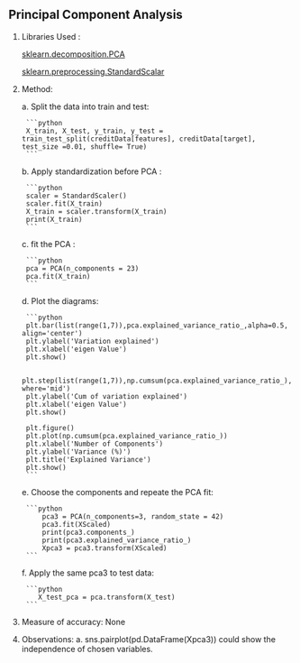 ## Principal Component Analysis

1. Libraries Used :
    
    [sklearn.decomposition.PCA](https://scikit-learn.org/stable/modules/generated/sklearn.decomposition.PCA.html) 

    [sklearn.preprocessing.StandardScalar](https://scikit-learn.org/stable/modules/generated/sklearn.preprocessing.StandardScaler.html)


2. Method:

    a. Split the data into train and test:

        ```python
        X_train, X_test, y_train, y_test = train_test_split(creditData[features], creditData[target], test_size =0.01, shuffle= True)
        ```
    b. Apply standardization before PCA :

        ```python
        scaler = StandardScaler()
        scaler.fit(X_train)
        X_train = scaler.transform(X_train)
        print(X_train)
        ```

    c. fit the PCA :
    
        ```python
        pca = PCA(n_components = 23)
        pca.fit(X_train)
        ```

    d. Plot the diagrams:

        ```python
        plt.bar(list(range(1,7)),pca.explained_variance_ratio_,alpha=0.5, align='center')
        plt.ylabel('Variation explained')
        plt.xlabel('eigen Value')
        plt.show()

        plt.step(list(range(1,7)),np.cumsum(pca.explained_variance_ratio_), where='mid')
        plt.ylabel('Cum of variation explained')
        plt.xlabel('eigen Value')
        plt.show()

        plt.figure()
        plt.plot(np.cumsum(pca.explained_variance_ratio_))
        plt.xlabel('Number of Components')
        plt.ylabel('Variance (%)') 
        plt.title('Explained Variance')
        plt.show()      
        ```

    e. Choose the components and repeate the PCA fit:

        ```python
            pca3 = PCA(n_components=3, random_state = 42)
            pca3.fit(XScaled)
            print(pca3.components_)
            print(pca3.explained_variance_ratio_)
            Xpca3 = pca3.transform(XScaled)
        ```
    f. Apply the same pca3 to test data:

        ```python
           X_test_pca = pca.transform(X_test) 
        ``` 

3. Measure of accuracy: None
4. Observations:
    a. sns.pairplot(pd.DataFrame(Xpca3)) could show the independence of chosen variables.